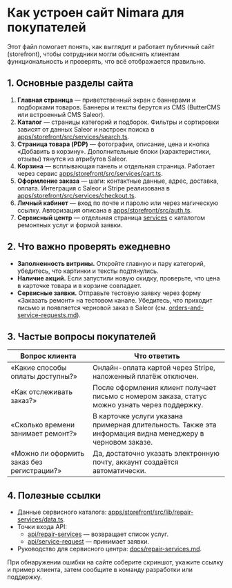 # Как устроен сайт Nimara для покупателей

Этот файл помогает понять, как выглядит и работает публичный сайт (storefront), чтобы сотрудники могли объяснять клиентам функциональность и проверять, что всё отображается правильно.

## 1. Основные разделы сайта
1. **Главная страница** — приветственный экран с баннерами и подборками товаров. Баннеры и тексты берутся из CMS (ButterCMS или встроенный CMS Saleor).
2. **Каталог** — страницы категорий и подборок. Фильтры и сортировки зависят от данных Saleor и настроек поиска в [apps/storefront/src/services/search.ts](https://github.com/kirill-dorkin/be/blob/main/apps/storefront/src/services/search.ts).
3. **Страница товара (PDP)** — фотографии, описание, цена и кнопка «Добавить в корзину». Дополнительные блоки (характеристики, отзывы) тянутся из атрибутов Saleor.
4. **Корзина** — всплывающая панель и отдельная страница. Работает через сервис [apps/storefront/src/services/cart.ts](https://github.com/kirill-dorkin/be/blob/main/apps/storefront/src/services/cart.ts).
5. **Оформление заказа** — шаги: контактные данные, адрес, доставка, оплата. Интеграция с Saleor и Stripe реализована в [apps/storefront/src/services/checkout.ts](https://github.com/kirill-dorkin/be/blob/main/apps/storefront/src/services/checkout.ts).
6. **Личный кабинет** — вход по почте и паролю или через магическую ссылку. Авторизация описана в [apps/storefront/src/auth.ts](https://github.com/kirill-dorkin/be/blob/main/apps/storefront/src/auth.ts).
7. **Сервисный центр** — отдельная страница [services](https://github.com/kirill-dorkin/be/blob/main/apps/storefront/src/app/%5Blocale%5D/(main)/services/page.tsx) с каталогом ремонтных услуг и формой заявки.

## 2. Что важно проверять ежедневно
- **Заполненность витрины.** Откройте главную и пару категорий, убедитесь, что картинки и тексты подтянулись.
- **Наличие акций.** Если запустили новую скидку, проверьте, что цена в карточке товара и в корзине совпадает.
- **Сервисные заявки.** Отправьте тестовую заявку через форму «Заказать ремонт» на тестовом канале. Убедитесь, что приходит письмо и появляется черновой заказ в Saleor (см. [orders-and-service-requests.md](https://github.com/kirill-dorkin/be/blob/main/docs/orders-and-service-requests.md)).

## 3. Частые вопросы покупателей
| Вопрос клиента | Что ответить |
| --- | --- |
| «Какие способы оплаты доступны?» | Онлайн-оплата картой через Stripe, наложенный платёж отключен. |
| «Как отслеживать заказ?» | После оформления клиент получает письмо с номером заказа, статус можно узнать через поддержку. |
| «Сколько времени занимает ремонт?» | В карточке услуги указана примерная длительность. Также эта информация видна менеджеру в черновом заказе. |
| «Можно ли оформить заказ без регистрации?» | Да, достаточно указать электронную почту, аккаунт создаётся автоматически. |

## 4. Полезные ссылки
- Данные сервисного каталога: [apps/storefront/src/lib/repair-services/data.ts](https://github.com/kirill-dorkin/be/blob/main/apps/storefront/src/lib/repair-services/data.ts).
- Точки входа API:
  - [api/repair-services](https://github.com/kirill-dorkin/be/blob/main/apps/storefront/src/app/api/repair-services/route.ts) — возвращает список услуг.
  - [api/service-request](https://github.com/kirill-dorkin/be/blob/main/apps/storefront/src/app/api/service-request/route.ts) — принимает заявки.
- Руководство для сервисного центра: [docs/repair-services.md](https://github.com/kirill-dorkin/be/blob/main/docs/repair-services.md).

При обнаружении ошибки на сайте соберите скриншот, укажите ссылку и пример клиента, затем сообщите в команду разработки или поддержку.
